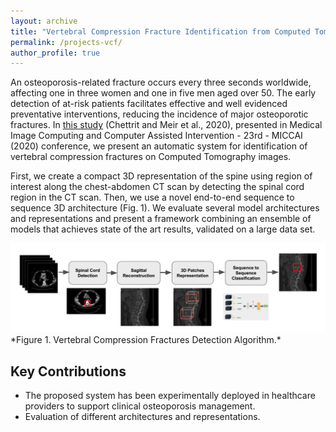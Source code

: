 ```yaml
---
layout: archive
title: "Vertebral Compression Fracture Identification from Computed Tomography"
permalink: /projects-vcf/
author_profile: true
---
```


An osteoporosis-related fracture occurs every three seconds worldwide, affecting one in three women and one in five men aged over 50. 
The early detection of at-risk patients facilitates effective and well evidenced preventative interventions, reducing the incidence of major osteoporotic fractures. 
In [this study](https://arxiv.org/abs/2010.03739) (Chettrit and Meir et al., 2020), presented in Medical Image Computing and Computer Assisted Intervention - 23rd - MICCAI (2020) conference, we present an automatic system for identification of vertebral compression fractures on Computed Tomography images.

First, we create a compact 3D representation of the spine using region of interest along the chest-abdomen CT scan by detecting the spinal cord region in the CT scan. 
Then, we use a novel end-to-end sequence to sequence 3D architecture (Fig. 1). 
We evaluate several model architectures and representations and present a framework combining an ensemble of models that achieves state of the art results, validated on a large data set. 

<img src="vcf-algo.png" alt="vcf" width="1000">
*Figure 1. Vertebral Compression Fractures Detection Algorithm.*


## Key Contributions
- The proposed system has been experimentally deployed in healthcare providers to support clinical osteoporosis management. 
- Evaluation of different architectures and representations.